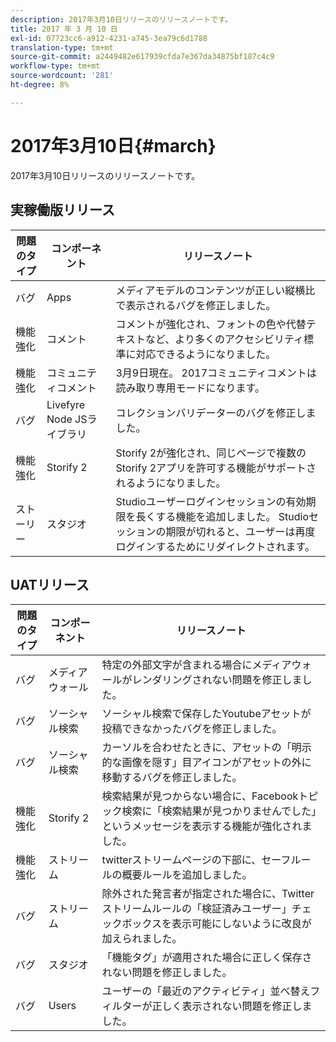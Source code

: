```yaml
---
description: 2017年3月10日リリースのリリースノートです。
title: 2017 年 3 月 10 日
exl-id: 07723cc6-a912-4231-a745-3ea79c6d1788
translation-type: tm+mt
source-git-commit: a2449482e617939cfda7e367da34875bf187c4c9
workflow-type: tm+mt
source-wordcount: '281'
ht-degree: 8%

---
```


# 2017年3月10日{#march}

2017年3月10日リリースのリリースノートです。

## 実稼働版リリース

| **問題のタイプ** | **コンポーネント** | **リリースノート** |
|---|---|---|
| バグ | Apps | メディアモデルのコンテンツが正しい縦横比で表示されるバグを修正しました。 |
| 機能強化 | コメント | コメントが強化され、フォントの色や代替テキストなど、より多くのアクセシビリティ標準に対応できるようになりました。 |
| 機能強化 | コミュニティコメント | 3月9日現在。 2017コミュニティコメントは読み取り専用モードになります。 |
| バグ | Livefyre Node JSライブラリ | コレクションバリデーターのバグを修正しました。 |
| 機能強化 | Storify 2 | Storify 2が強化され、同じページで複数のStorify 2アプリを許可する機能がサポートされるようになりました。 |
| ストーリー | スタジオ | Studioユーザーログインセッションの有効期限を長くする機能を追加しました。 Studioセッションの期限が切れると、ユーザーは再度ログインするためにリダイレクトされます。 |

## UATリリース

| **問題のタイプ** | **コンポーネント** | **リリースノート** |
|---|---|---|
| バグ | メディアウォール | 特定の外部文字が含まれる場合にメディアウォールがレンダリングされない問題を修正しました。 |
| バグ | ソーシャル検索 | ソーシャル検索で保存したYoutubeアセットが投稿できなかったバグを修正しました。 |
| バグ | ソーシャル検索 | カーソルを合わせたときに、アセットの「明示的な画像を隠す」目アイコンがアセットの外に移動するバグを修正しました。 |
| 機能強化 | Storify 2 | 検索結果が見つからない場合に、Facebookトピック検索に「検索結果が見つかりませんでした」というメッセージを表示する機能が強化されました。 |
| 機能強化 | ストリーム | twitterストリームページの下部に、セーフルールの概要ルールを追加しました。 |
| バグ | ストリーム | 除外された発言者が指定された場合に、Twitterストリームルールの「検証済みユーザー」チェックボックスを表示可能にしないように改良が加えられました。 |
| バグ | スタジオ | 「機能タグ」が適用された場合に正しく保存されない問題を修正しました。 |
| バグ | Users | ユーザーの「最近のアクティビティ」並べ替えフィルターが正しく表示されない問題を修正しました。 |
